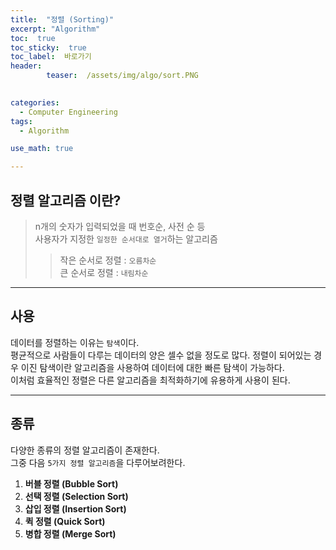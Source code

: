 ```yaml
---
title:  "정렬 (Sorting)"  
excerpt: "Algorithm"
toc:  true
toc_sticky:  true
toc_label:  바로가기
header:
        teaser:  /assets/img/algo/sort.PNG

 
categories:
  - Computer Engineering
tags:
  - Algorithm

use_math: true

---
```


## 정렬 알고리즘 이란?  
> n개의 숫자가 입력되었을 때 번호순, 사전 순 등  
> 사용자가 지정한 `일정한 순서대로 열거`하는 알고리즘
>> 작은 순서로 정렬 : `오름차순`  
>> 큰 순서로 정렬 : `내림차순`  

---

## 사용
데이터를 정렬하는 이유는 `탐색`이다.  
평균적으로 사람들이 다루는 데이터의 양은 셀수 없을 정도로 많다.
정렬이 되어있는 경우 이진 탐색이란 알고리즘을 사용하여 데이터에 대한 빠른 탐색이 가능하다.  
이처럼 효율적인 정렬은 다른 알고리즘을 최적화하기에 유용하게 사용이 된다.

---

## 종류
다양한 종류의 정렬 알고리즘이 존재한다.  
그중 다음 `5가지 정렬 알고리즘`을 다루어보려한다.  
  
1. **버블 정렬 (Bubble Sort)**
2. **선택 정렬 (Selection Sort)**
3. **삽입 정렬 (Insertion Sort)**
4. **퀵 정렬 (Quick Sort)**
5. **병합 정렬 (Merge Sort)**


